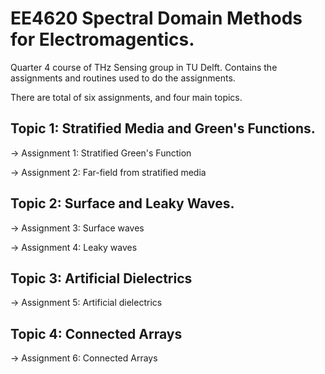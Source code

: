 # EE4620 Spectral Domain Methods for Electromagentics.
Quarter 4 course of THz Sensing group in TU Delft. Contains the assignments and routines used to do the assignments.

There are total of six assignments, and four main topics.

## Topic 1: Stratified Media and Green's Functions.
-> Assignment 1: Stratified Green's Function

-> Assignment 2: Far-field from stratified media
## Topic 2: Surface and Leaky Waves.
-> Assignment 3: Surface waves 

-> Assignment 4: Leaky waves

## Topic 3: Artificial Dielectrics
-> Assignment 5: Artificial dielectrics

## Topic 4: Connected Arrays
-> Assignment 6: Connected Arrays
